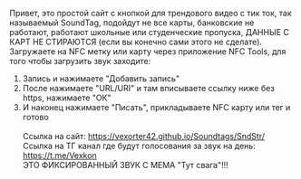 Привет, это простой сайт с кнопкой для трендового видео с тик ток, так называемый SoundTag, подойдут не все карты, банковские не работают, работают школьные или студенческие пропуска, ДАННЫЕ С КАРТ НЕ СТИРАЮТСЯ (если вы конечно сами этого не сделате). Загружаете на NFC метку или карту через приложение NFC Tools, для того чтобы загрузить звук заходите:   <br/>
1. Запись и нажимаете "Добавить запись" <br/>
2. После нажимаете "URL/URI" и там вписываете ссылку ниже без https, нажимаете "ОК" <br/>
3. И наконец нажимаете "Писать", прикладываете NFC карту или тег и готово <br/><br/>
Ссылка на сайт: https://vexorter42.github.io/Soundtags/SndStr/ <br />
Ссылка на ТГ канал где будут голосования за звук на день: https://t.me/Vexkon <br />
ЭТО ФИКСИРОВАННЫЙ ЗВУК С МЕМА "Тут свага"!!!
